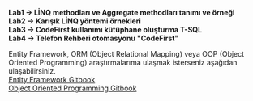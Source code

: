 **Lab1 -> LİNQ methodları ve Aggregate methodları tanımı ve örneği**<br/>
**Lab2 -> Karışık LİNQ yöntemi örnekleri**<br/>
**Lab3 -> CodeFirst kullanımı kütüphane oluşturma T-SQL**<br/> 
**Lab4 -> Telefon Rehberi otomasyonu "CodeFirst"**<br/>

Entity Framework, ORM (Object Relational Mapping) veya OOP (Object Oriented Programming) araştırmalarıma ulaşmak isterseniz aşağıdan ulaşabilirsiniz.<br/>
[Entity Framework Gitbook](https://mehmetozdemir.gitbook.io/entity-framework-nedir/) <br/>
[Object Oriented Programming Gitbook](https://mehmetozdemir.gitbook.io/oop/)


